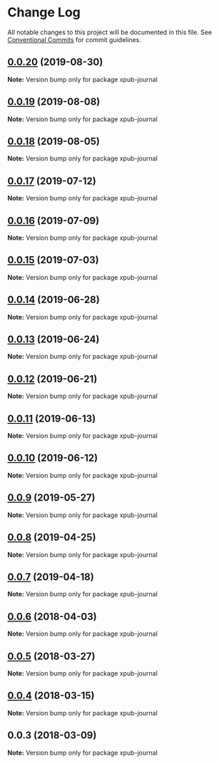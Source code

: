 # Change Log

All notable changes to this project will be documented in this file.
See [Conventional Commits](https://conventionalcommits.org) for commit guidelines.

## [0.0.20](https://gitlab.coko.foundation/pubsweet/pubsweet/compare/xpub-journal@0.0.19...xpub-journal@0.0.20) (2019-08-30)

**Note:** Version bump only for package xpub-journal





## [0.0.19](https://gitlab.coko.foundation/pubsweet/pubsweet/compare/xpub-journal@0.0.18...xpub-journal@0.0.19) (2019-08-08)

**Note:** Version bump only for package xpub-journal





## [0.0.18](https://gitlab.coko.foundation/pubsweet/pubsweet/compare/xpub-journal@0.0.17...xpub-journal@0.0.18) (2019-08-05)

**Note:** Version bump only for package xpub-journal





## [0.0.17](https://gitlab.coko.foundation/pubsweet/pubsweet/compare/xpub-journal@0.0.16...xpub-journal@0.0.17) (2019-07-12)

**Note:** Version bump only for package xpub-journal





## [0.0.16](https://gitlab.coko.foundation/pubsweet/pubsweet/compare/xpub-journal@0.0.15...xpub-journal@0.0.16) (2019-07-09)

**Note:** Version bump only for package xpub-journal





## [0.0.15](https://gitlab.coko.foundation/pubsweet/pubsweet/compare/xpub-journal@0.0.14...xpub-journal@0.0.15) (2019-07-03)

**Note:** Version bump only for package xpub-journal





## [0.0.14](https://gitlab.coko.foundation/pubsweet/pubsweet/compare/xpub-journal@0.0.13...xpub-journal@0.0.14) (2019-06-28)

**Note:** Version bump only for package xpub-journal





## [0.0.13](https://gitlab.coko.foundation/pubsweet/pubsweet/compare/xpub-journal@0.0.12...xpub-journal@0.0.13) (2019-06-24)

**Note:** Version bump only for package xpub-journal





## [0.0.12](https://gitlab.coko.foundation/pubsweet/pubsweet/compare/xpub-journal@0.0.11...xpub-journal@0.0.12) (2019-06-21)

**Note:** Version bump only for package xpub-journal





## [0.0.11](https://gitlab.coko.foundation/pubsweet/pubsweet/compare/xpub-journal@0.0.10...xpub-journal@0.0.11) (2019-06-13)

**Note:** Version bump only for package xpub-journal





## [0.0.10](https://gitlab.coko.foundation/pubsweet/pubsweet/compare/xpub-journal@0.0.9...xpub-journal@0.0.10) (2019-06-12)

**Note:** Version bump only for package xpub-journal





## [0.0.9](https://gitlab.coko.foundation/pubsweet/pubsweet/compare/xpub-journal@0.0.8...xpub-journal@0.0.9) (2019-05-27)

**Note:** Version bump only for package xpub-journal





## [0.0.8](https://gitlab.coko.foundation/pubsweet/pubsweet/compare/xpub-journal@0.0.7...xpub-journal@0.0.8) (2019-04-25)

**Note:** Version bump only for package xpub-journal





## [0.0.7](https://gitlab.coko.foundation/pubsweet/pubsweet/compare/xpub-journal@0.0.6...xpub-journal@0.0.7) (2019-04-18)

**Note:** Version bump only for package xpub-journal





<a name="0.0.6"></a>
## [0.0.6](https://gitlab.coko.foundation/pubsweet/pubsweet/compare/xpub-journal@0.0.5...xpub-journal@0.0.6) (2018-04-03)




**Note:** Version bump only for package xpub-journal

<a name="0.0.5"></a>
## [0.0.5](https://gitlab.coko.foundation/pubsweet/pubsweet/compare/xpub-journal@0.0.4...xpub-journal@0.0.5) (2018-03-27)




**Note:** Version bump only for package xpub-journal

<a name="0.0.4"></a>
## [0.0.4](https://gitlab.coko.foundation/pubsweet/pubsweet/compare/xpub-journal@0.0.3...xpub-journal@0.0.4) (2018-03-15)




**Note:** Version bump only for package xpub-journal

<a name="0.0.3"></a>

## 0.0.3 (2018-03-09)

**Note:** Version bump only for package xpub-journal
